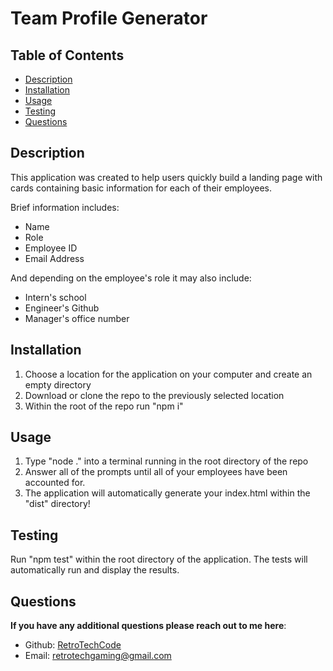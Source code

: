 # Team Profile Generator



## Table of Contents
- [Description](#description)
- [Installation](#installation)
- [Usage](#usage)
- [Testing](#testing)
- [Questions](#questions)

## Description
This application was created to help users quickly build a landing page with cards containing basic information for each of their employees. 

Brief information includes: 
- Name
- Role
- Employee ID
- Email Address

And depending on the employee's role it may also include:
- Intern's school
- Engineer's Github
- Manager's office number
  
## Installation
1. Choose a location for the application on your computer and create an empty directory
1. Download or clone the repo to the previously selected location
2. Within the root of the repo run "npm i"
  
## Usage
1. Type "node ." into a terminal running in the root directory of the repo
2. Answer all of the prompts until all of your employees have been accounted for.
3. The application will automatically generate your index.html within the "dist" directory!

## Testing
Run "npm test" within the root directory of the application. The tests will automatically run and display the results.
  
## Questions


**If you have any additional questions please reach out to me here**:
- Github: [RetroTechCode](https://github.com/RetroTechCode)
- Email: [retrotechgaming@gmail.com](mailto:retrotechgaming@gmail.com)


